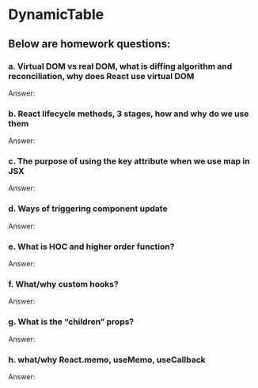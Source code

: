 # DynamicTable

## Below are homework questions:


### a. Virtual DOM vs real DOM, what is diffing algorithm and reconciliation, why does React use virtual DOM

Answer:

### b. React lifecycle methods, 3 stages, how and why do we use them

Answer:

### c. The purpose of using the key attribute when we use map in JSX

Answer:

### d. Ways of triggering component update

Answer:

### e. What is HOC and higher order function?

Answer:

### f. What/why custom hooks?

Answer:

### g. What is the “children” props?

Answer:

### h. what/why React.memo, useMemo, useCallback

Answer: